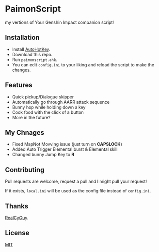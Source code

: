 # PaimonScript

my vertions of Your Genshin Impact companion script!

## Installation

- Install [AutoHotKey](https://www.autohotkey.com/).
- Download this repo.
- Run `paimonscript.ahk`.
- You can edit `config.ini` to your liking and reload the script to make the changes.

## Features

- Quick pickup/Dialogue skipper
- Automatically go through AARR attack sequence
- Bunny hop while holding down a key
- Cook food with the click of a button
- More in the future?

## My Chnages

- Fixed MapNot Movving issue (just turn on **CAPSLOCK**)
- Added Auto Trigger Elemental burst & Elemental skill
- Changed bunny Jump Key to **R**
## Contributing

Pull requests are welcome, request a pull and I might pull your request!

If it exists, `local.ini` will be used as the config file instead of `config.ini`.

## Thanks

[RealCyGuy](https://www.autohotkey.com/).

## License

[MIT](https://github.com/RealCyGuy/PaimonScript/blob/main/LICENSE.md)
